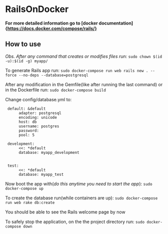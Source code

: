 # RailsOnDocker

__For more detailed information go to [docker documentation]{https://docs.docker.com/compose/rails/}__

## How to use

_Obs. After any command that creates or modifies files run:_
```sudo chown $(id -u):$(id -g) myapp/```

To generate Rails app run:
```sudo docker-compose run web rails new . --force --no-deps --database=postgresql```

After any modification in the Gemfile(like after running the last command) or in the Dockerfile run:
```sudo docker-compose build```

Change config/database.yml to:
```
 default: &default
	  adapter: postgresql
	  encoding: unicode
	  host: db
	  username: postgres
	  password:
	  pool: 5
 
 development:
	  <<: *default
	  database: myapp_development
 
 
 test:
	  <<: *default
	  database: myapp_test
```

Now boot the app with(_do this anytime you need to start the app_):
```sudo docker-compose up```

To create the database run(while containers are up):
```sudo docker-compose run web rake db:create```

You should be able to see the Rails welcome page by now

To safely stop the application, on the the project directory run:
```sudo docker-compose down```
